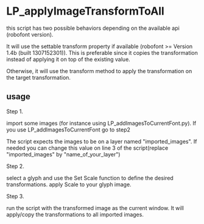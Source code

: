 # LP_applyImageTransformToAll

this script has two possible behaviors depending on the available api (robofont version).

It will use the settable transform property if available (robofont >= Version 1.4b (built 1307152301)). This is preferable since it copies the transformation instead of applying it on top of the existing value. 

Otherwise, it will use the transform method to apply the transformation on the target transformation.

## usage

Step 1.

import some images (for instance using LP_addImagesToCurrentFont.py).
If you use LP_addImagesToCurrentFont go to step2

The script expects the images to be on a layer named "imported_images".
If needed you can change this value on line 3 of the script(replace "imported_images" by "name_of_your_layer")

Step 2.

select a glyph and use the Set Scale function to define the desired transformations.
apply Scale to your glyph image.

Step 3.

run the script with the transformed image as the current window.
It will apply/copy the transformations to all imported images. 
